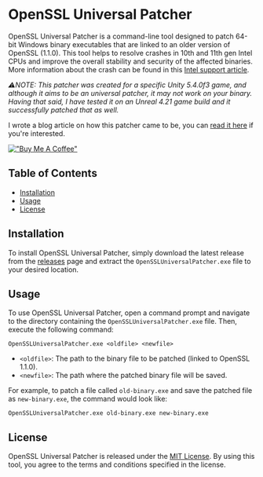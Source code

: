 # OpenSSL Universal Patcher

OpenSSL Universal Patcher is a command-line tool designed to patch 64-bit Windows binary executables that are linked to an older version of OpenSSL (1.1.0). This tool helps to resolve crashes in 10th and 11th gen Intel CPUs and improve the overall stability and security of the affected binaries. More information about the crash can be found in this [Intel support article](https://www.intel.com/content/www/us/en/support/articles/000060819/software/software-applications.html).

*⚠️NOTE: This patcher was created for a specific Unity 5.4.0f3 game, and although it aims to be an universal patcher, it may not work on your binary. Having that said, I have tested it on an Unreal 4.21 game build and it successfully patched that as well.*

I wrote a blog article on how this patcher came to be, you can [read it here](https://eamonwoortman.github.io/openssl-binary-patching/) if you're interested.

[!["Buy Me A Coffee"](https://www.buymeacoffee.com/assets/img/custom_images/orange_img.png)](https://www.buymeacoffee.com/eamonw)

## Table of Contents

- [Installation](#installation)
- [Usage](#usage)
- [License](#license)

## Installation

To install OpenSSL Universal Patcher, simply download the latest release from the [releases](https://github.com/eamonwoortman/openssl-universal-patcher/releases) page and extract the `OpenSSLUniversalPatcher.exe` file to your desired location.

## Usage

To use OpenSSL Universal Patcher, open a command prompt and navigate to the directory containing the `OpenSSLUniversalPatcher.exe` file. Then, execute the following command:

```
OpenSSLUniversalPatcher.exe <oldfile> <newfile>
```

- `<oldfile>`: The path to the binary file to be patched (linked to OpenSSL 1.1.0).
- `<newfile>`: The path where the patched binary file will be saved.

For example, to patch a file called `old-binary.exe` and save the patched file as `new-binary.exe`, the command would look like:

```
OpenSSLUniversalPatcher.exe old-binary.exe new-binary.exe
```

## License

OpenSSL Universal Patcher is released under the [MIT License](LICENSE). By using this tool, you agree to the terms and conditions specified in the license.

